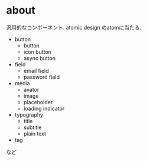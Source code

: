 # about

汎用的なコンポーネント. atomic design のatomに当たる.

- button
  - button
  - icon button
  - async button
- field
  - email field
  - password field
- media
  - avator
  - image
  - placeholder
  - loading indicator
- typography
  - title
  - subtitle
  - plain text
- tag

など

